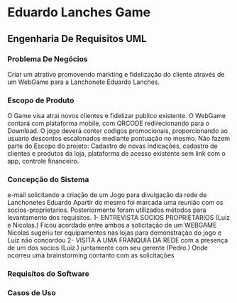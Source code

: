 # Eduardo Lanches Game 
## Engenharia De Requisitos UML 
### Problema De Negócios 
Criar um atrativo promovendo markting e fidelização do cliente através de um WebGame para a Lanchonete Eduardo Lanches. 
### Escopo de Produto 
O Game visa atrai novos clientes e fidelizar publico existente. 
O WebGame contará com plataforma mobile, com QRCODE redirecionando para o Download.
O jogo deverá conter codigos promocionais, proporcionando ao usuario descontos escalonados mediante pontuação no mesmo.
Não fazem parte do Escopo do projeto: Cadastro de novas indicações, cadastro de clientes e produtos da loja, plataforma de acesso existente sem link com o app, controle financeiro.
### Concepção do Sistema
e-mail solicitando a criação de um Jogo para divulgação da rede de Lanchonetes Eduardo
Apartir do mesmo foi marcada uma reunião com os socios-proprietarios. Posteriormente foram utilizados métodos para levantamento dos requisitos.
 1- ENTREVISTA SOCIOS PROPRIETARIOS (Luiz e Nicolas.) 
 Ficou acordado entre ambos a solicitação de um WEBGAME 
 Nicolas sugeriu ter equipamentos nas lojas para demonstração do jogo e Luiz não concordou
 2- VISITA A UMA FRANQUIA DA REDE com a presença de um dos socios (Luiz.) juntamente com seu gerente (Pedro.) Onde ocorreu uma brainstorming contanto com as solicitações 
 
### Requisitos do Software 

### Casos de Uso 
